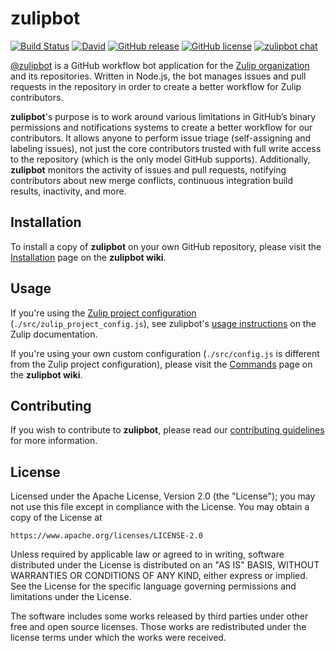 # zulipbot

[![Build Status](https://travis-ci.org/zulip/zulipbot.svg?branch=master)](https://travis-ci.org/zulip/zulipbot)
[![David](https://img.shields.io/david/zulip/zulipbot.svg)](https://david-dm.org/zulip/zulipbot)
[![GitHub release](https://img.shields.io/github/release/zulip/zulipbot.svg)](https://github.com/zulip/zulipbot/releases/latest)
[![GitHub license](https://img.shields.io/badge/license-Apache%202-blue.svg)](https://github.com/zulip/zulipbot/blob/master/LICENSE.md)
[![zulipbot chat](https://img.shields.io/badge/chat-zulip-2c7c6e.svg)](https://chat.zulip.org/#narrow/stream/zulipbot)

[@zulipbot](https://github.com/zulipbot) is a GitHub workflow bot application
for the [Zulip organization](https://zulip.org) and its repositories. Written in
Node.js, the bot manages issues and pull requests in the repository in order to
create a better workflow for Zulip contributors.

**zulipbot**'s purpose is to work around various limitations in GitHub’s binary
permissions and notifications systems to create a better workflow for our
contributors. It allows anyone to perform issue triage (self-assigning and
labeling issues), not just the core contributors trusted with full write access
to the repository (which is the only model GitHub supports). Additionally,
**zulipbot** monitors the activity of issues and pull requests, notifying
contributors about new merge conflicts, continuous integration build results,
inactivity, and more.

## Installation

To install a copy of **zulipbot** on your own GitHub repository, please visit
the [Installation](https://github.com/zulip/zulipbot/wiki/Installation) page on
the **zulipbot wiki**.

## Usage

If you're using the [Zulip project
configuration](https://github.com/zulip/zulipbot/blob/master/src/zulip_project_config.js)
(`./src/zulip_project_config.js`), see zulipbot's [usage
instructions](https://zulip.readthedocs.io/en/latest/contributing/zulipbot-usage.html)
on the Zulip documentation.

If you're using your own custom configuration (`./src/config.js` is different from
the Zulip project configuration), please visit the
[Commands](https://github.com/zulip/zulipbot/wiki/Commands) page on the
**zulipbot wiki**.

## Contributing

If you wish to contribute to **zulipbot**, please read our [contributing
guidelines](CONTRIBUTING.md) for more information.

## License

Licensed under the Apache License, Version 2.0 (the "License"); you may not
use this file except in compliance with the License. You may obtain a copy
of the License at

```
https://www.apache.org/licenses/LICENSE-2.0
```

Unless required by applicable law or agreed to in writing, software
distributed under the License is distributed on an "AS IS" BASIS, WITHOUT
WARRANTIES OR CONDITIONS OF ANY KIND, either express or implied. See the
License for the specific language governing permissions and limitations
under the License.

The software includes some works released by third parties under other free
and open source licenses. Those works are redistributed under the license
terms under which the works were received.
